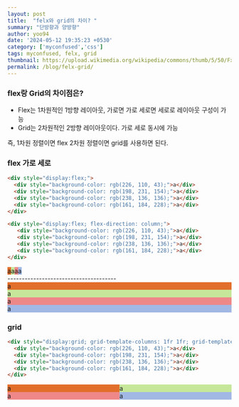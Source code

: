 ```yaml
---
layout: post
title:  "felx와 grid의 차이? "
summary: "단방향과 양방향"
author: yoo94
date: '2024-05-12 19:35:23 +0530'
category: ['myconfused','css']
tags: myconfused, felx, grid
thumbnail: https://upload.wikimedia.org/wikipedia/commons/thumb/5/50/Fxemoji_u2049.svg/255px-Fxemoji_u2049.svg.png
permalink: /blog/felx-grid/
---
```


### flex랑 Grid의 차이점은?

- Flex는 1차원적인 1방향 레이아웃, 가로면 가로 세로면 세로로 레이아웃 구성이 가능
- Grid는 2차원적인 2방향 레이아웃이다. 가로 세로 동시에 가능

즉, 1차원 정렬이면 flex 2차원 정렬이면 grid를 사용하면 된다.


### flex 가로 세로
```html
<div style="display:flex;">
  <div style="background-color: rgb(226, 110, 43);">a</div>
  <div style="background-color: rgb(198, 231, 154);">a</div>
  <div style="background-color: rgb(238, 136, 136);">a</div>
  <div style="background-color: rgb(161, 184, 228);">a</div>
</div>

<div style="display:flex; flex-direction: column;">
   <div style="background-color: rgb(226, 110, 43);">a</div>
   <div style="background-color: rgb(198, 231, 154);">a</div>
   <div style="background-color: rgb(238, 136, 136);">a</div>
   <div style="background-color: rgb(161, 184, 228);">a</div>
</div>
```
<div style="display:flex;">
  <div style="background-color: rgb(226, 110, 43);">a</div>
  <div style="background-color: rgb(198, 231, 154);">a</div>
  <div style="background-color: rgb(238, 136, 136);">a</div>
  <div style="background-color: rgb(161, 184, 228);">a</div>
</div>
--------------------------------------
<div style="display:flex; flex-direction: column;">
  <div style="background-color: rgb(226, 110, 43);">a</div>
  <div style="background-color: rgb(198, 231, 154);">a</div>
  <div style="background-color: rgb(238, 136, 136);">a</div>
  <div style="background-color: rgb(161, 184, 228);">a</div>
</div>

### grid
```html
<div style="display:grid; grid-template-columns: 1fr 1fr; grid-template-rows: 1fr 1fr;">
  <div style="background-color: rgb(226, 110, 43);">a</div>
  <div style="background-color: rgb(198, 231, 154);">a</div>
  <div style="background-color: rgb(238, 136, 136);">a</div>
  <div style="background-color: rgb(161, 184, 228);">a</div>
</div>

```
<div style="display:grid; grid-template-columns: 1fr 1fr; grid-template-rows: 1fr 1fr;">
  <div style="background-color: rgb(226, 110, 43);">a</div>
  <div style="background-color: rgb(198, 231, 154);">a</div>
  <div style="background-color: rgb(238, 136, 136);">a</div>
  <div style="background-color: rgb(161, 184, 228);">a</div>
</div>


